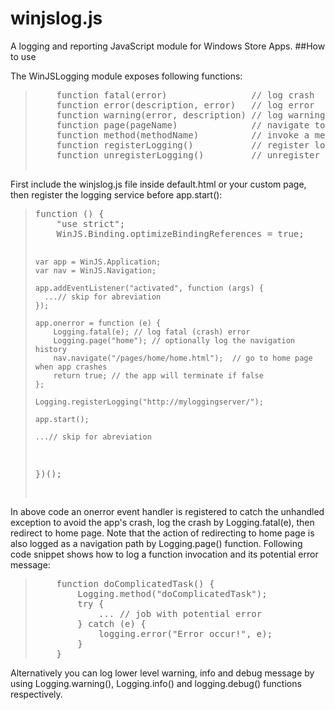 winjslog.js
==============
A logging and reporting JavaScript module for Windows Store Apps.
##How to use

The WinJSLogging module exposes following functions:
<blockquote>
<pre>    function fatal(error)                // log crash
    function error(description, error)   // log error
    function warning(error, description) // log warning
    function page(pageName)              // navigate to a page
    function method(methodName)          // invoke a method
    function registerLogging()           // register logging
    function unregisterLogging()         // unregister logging
	</pre></blockquote>
First include the winjslog.js file inside default.html or your custom page, then register the logging service before app.start():
<blockquote><pre>function () {
    "use strict";
    WinJS.Binding.optimizeBindingReferences = true;

    var app = WinJS.Application;
    var nav = WinJS.Navigation;

    app.addEventListener("activated", function (args) {
      ...// skip for abreviation
    }); 
   
    app.onerror = function (e) {
        Logging.fatal(e); // log fatal (crash) error
        Logging.page("home"); // optionally log the navigation history
        nav.navigate("/pages/home/home.html");  // go to home page when app crashes
        return true; // the app will terminate if false
    };

    Logging.registerLogging("http://myloggingserver/");
    
    app.start();

    ...// skip for abreviation
})();	
</pre></blockquote>
In above code an onerror event handler is registered to catch the unhandled exception to avoid the app's crash, log the crash by Logging.fatal(e), then redirect to home page. Note that the action of redirecting to home page is also logged as a navigation path by Logging.page() function. Following code snippet shows how to log a function invocation and its potential error message:
<blockquote><pre>    function doComplicatedTask() {
        Logging.method("doComplicatedTask");
        try {
            ... // job with potential error
        } catch (e) {
            logging.error("Error occur!", e);
        }
    }</pre></blockquote>
Alternatively you can log lower level warning, info and debug message by using Logging.warning(), Logging.info() and logging.debug() functions respectively.
